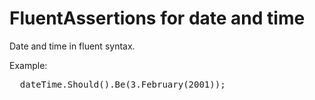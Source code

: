 # FluentAssertions for date and time

Date and time in fluent syntax.<br>

Example:

<pre>
  dateTime.Should().Be(3.February(2001));
</pre>
